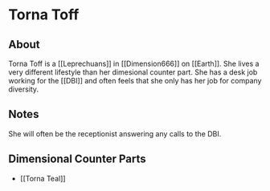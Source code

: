 # Torna Toff

## About
Torna Toff is a [[Leprechuans]] in [[Dimension666]] on [[Earth]]. She lives a very different lifestyle than her dimesional counter part. She has a desk job working for the [[DBI]] and often feels that she only has her job for company diversity. 

## Notes
She will often be the receptionist answering any calls to the DBI. 

## Dimensional Counter Parts
- [[Torna Teal]]
